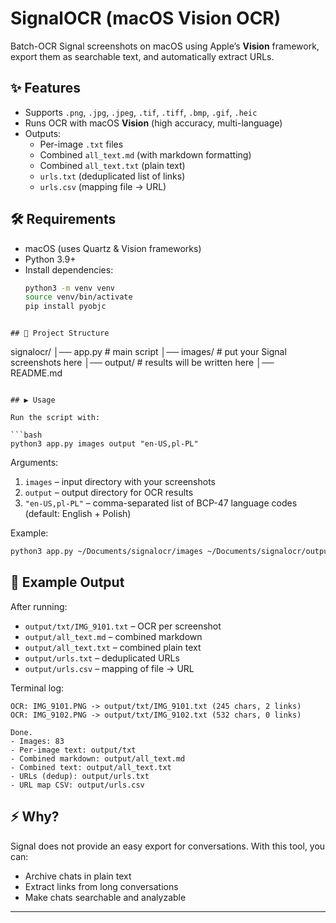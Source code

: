 # SignalOCR (macOS Vision OCR)

Batch-OCR Signal screenshots on macOS using Apple’s **Vision** framework, export them as searchable text, and automatically extract URLs.

## ✨ Features
- Supports `.png`, `.jpg`, `.jpeg`, `.tif`, `.tiff`, `.bmp`, `.gif`, `.heic`
- Runs OCR with macOS **Vision** (high accuracy, multi-language)
- Outputs:
  - Per-image `.txt` files
  - Combined `all_text.md` (with markdown formatting)
  - Combined `all_text.txt` (plain text)
  - `urls.txt` (deduplicated list of links)
  - `urls.csv` (mapping file → URL)

## 🛠 Requirements
- macOS (uses Quartz & Vision frameworks)
- Python 3.9+  
- Install dependencies:
  ```bash
  python3 -m venv venv
  source venv/bin/activate
  pip install pyobjc
```

## 📂 Project Structure

```
signalocr/
│── app.py          # main script
│── images/         # put your Signal screenshots here
│── output/         # results will be written here
│── README.md
```

## ▶️ Usage

Run the script with:

```bash
python3 app.py images output "en-US,pl-PL"
```

Arguments:

1. `images` – input directory with your screenshots
2. `output` – output directory for OCR results
3. `"en-US,pl-PL"` – comma-separated list of BCP-47 language codes
   (default: English + Polish)

Example:

```bash
python3 app.py ~/Documents/signalocr/images ~/Documents/signalocr/output "en-US,pl-PL"
```

## 📑 Example Output

After running:

* `output/txt/IMG_9101.txt` – OCR per screenshot
* `output/all_text.md` – combined markdown
* `output/all_text.txt` – combined plain text
* `output/urls.txt` – deduplicated URLs
* `output/urls.csv` – mapping of file → URL

Terminal log:

```
OCR: IMG_9101.PNG -> output/txt/IMG_9101.txt (245 chars, 2 links)
OCR: IMG_9102.PNG -> output/txt/IMG_9102.txt (532 chars, 0 links)

Done.
- Images: 83
- Per-image text: output/txt
- Combined markdown: output/all_text.md
- Combined text: output/all_text.txt
- URLs (dedup): output/urls.txt
- URL map CSV: output/urls.csv
```

## ⚡️ Why?

Signal does not provide an easy export for conversations. With this tool, you can:

* Archive chats in plain text
* Extract links from long conversations
* Make chats searchable and analyzable

---
